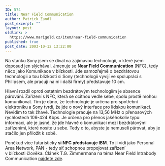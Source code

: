 ```yaml
---
ID: 574
title: Near Field Communication
author: Patrick Zandl
post_excerpt: ""
layout: post
oldlink: >
  https://www.marigold.cz/item/near-field-communication
published: true
post_date: 2003-10-12 13:22:00
---
```

<p>
Na stánku Sony jsem se díval na zajímavou technologii, o které jsem doposud jen slýchával. Jmenuje se <STRONG>Near Field Communication</STRONG> (NFC), tedy něco jako Komunikace v blízkosti. Jde samozřejmě o bezdrátovou technologii a tou blízkostí si Sony (technologii vyvíjí ve spolupráci s Philipsem, ale pracují na ní i další firmy) představuje 10 cm. </p>

<p>
Hlavní rozdíl oproti ostatním bezdrátovým technologiím je absence párování. Zařízení s NFC, která se ocitnou vedle sebe, spolu prostě mohou komunikovat. Tím je dáno, že technologie je určena pro spotřební elektroniku a Sony tvrdí, že jde o nový interface pro lidskou komunikaci. Nevidím to tak žhavě. Technologie pracuje na 13,56 MHz o přenosových rychlostech 106-424 Kbps. Je určena pro přenos jakéhokoliv typu informací, ale je jasné, že jde hlavně o komunikaci mezi bezdrátovými zařízeními, které nosíte u sebe. Tedy o to, abyste je nemuseli párovat, aby je stačilo jen přiložit k sobě. </p>

<p>
Poněkud více futuristicky <STRONG>si NFC představuje IBM</STRONG>. To ji vidí jako Personal Area Network, PAN - tedy síť schopnou propojovat zařízení v&#160;blízkosti&#160;člověka. Článek T.G. Zimmermana na téma Near Field Intrabody Communication <A href="http://www.research.ibm.com/journal/sj/mit/sectione/zimmerman.html" target=_blank>najdete zde</A>. &#160;</p>
